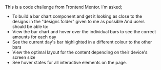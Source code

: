This is a code challenge from Frontend Mentor.
I'm asked; 
- To build a bar chart component and get it looking as close to the designs in the "designs folder" given to me as possible
And users should be able to:
- View the bar chart and hover over the individual bars to see the correct amounts for each day
- See the current day's bar highlighted in a different colour to the other bars
- View the optimal layout for the content depending on their device's screen size
- See hover states for all interactive elements on the page.
